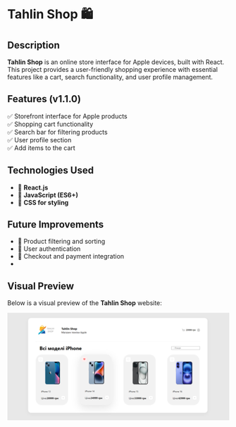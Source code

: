 # Tahlin Shop 🛍️  

## Description  
**Tahlin Shop** is an online store interface for Apple devices, built with React. This project provides a user-friendly shopping experience with essential features like a cart, search functionality, and user profile management.  

## Features (v1.1.0)  
✅ Storefront interface for Apple products  
✅ Shopping cart functionality  
✅ Search bar for filtering products  
✅ User profile section  
✅ Add items to the cart  

## Technologies Used  
- 🚀 **React.js**  
- 🚀 **JavaScript (ES6+)**  
- 🚀 **CSS for styling**  

## Future Improvements  
- 🔹 Product filtering and sorting  
- 🔹 User authentication  
- 🔹 Checkout and payment integration  
- 
## Visual Preview  
Below is a visual preview of the **Tahlin Shop** website:

![Visual of the website](/public/img/README.png)